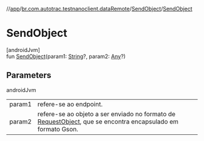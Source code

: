 //[app](../../../index.md)/[br.com.autotrac.testnanoclient.dataRemote](../index.md)/[SendObject](index.md)/[SendObject](-send-object.md)

# SendObject

[androidJvm]\
fun [SendObject](-send-object.md)(param1: [String](https://kotlinlang.org/api/latest/jvm/stdlib/kotlin/-string/index.html)?, param2: [Any](https://kotlinlang.org/api/latest/jvm/stdlib/kotlin/-any/index.html)?)

## Parameters

androidJvm

| | |
|---|---|
| param1 | refere-se ao endpoint. |
| param2 | refere-se ao objeto a ser enviado no formato de [RequestObject](../-request-object/index.md), que se encontra encapsulado em formato Gson. |
